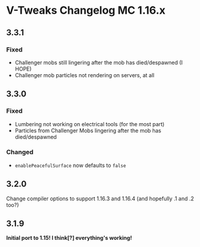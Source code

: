 # V-Tweaks Changelog MC 1.16.x

## 3.3.1

### Fixed

- Challenger mobs still lingering after the mob has died/despawned (I HOPE)
- Challenger mob particles not rendering on servers, at all

## 3.3.0

### Fixed

- Lumbering not working on electrical tools (for the most part)
- Particles from Challenger Mobs lingering after the mob has died/despawned

### Changed

- `enablePeacefulSurface` now defaults to `false`

## 3.2.0

Change compiler options to support 1.16.3 and 1.16.4 (and hopefully .1 and .2 too?)

## 3.1.9

**Initial port to 1.15! I think[?] everything's working!**